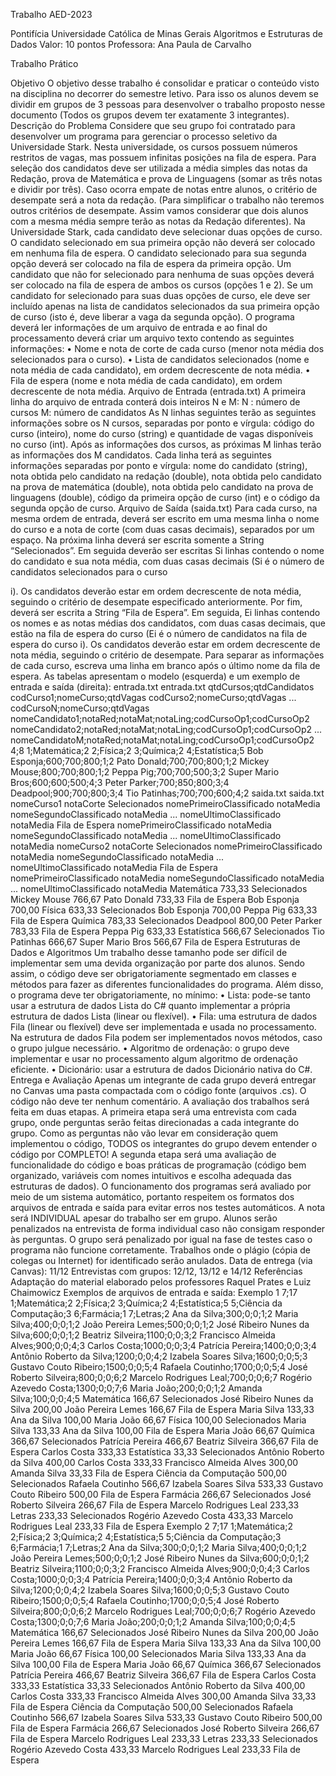 Trabalho AED-2023

Pontifícia Universidade Católica de Minas Gerais Algoritmos e Estruturas de Dados
Valor: 10 pontos Professora: Ana Paula de Carvalho

Trabalho Prático

Objetivo
O objetivo desse trabalho é consolidar e praticar o conteúdo visto na disciplina no decorrer do semestre letivo. Para isso
os alunos devem se dividir em grupos de 3 pessoas para desenvolver o trabalho proposto nesse documento (Todos os
grupos devem ter exatamente 3 integrantes).
Descrição do Problema
Considere que seu grupo foi contratado para desenvolver um programa para gerenciar o processo seletivo da
Universidade Stark. Nesta universidade, os cursos possuem números restritos de vagas, mas possuem infinitas posições
na fila de espera. Para seleção dos candidatos deve ser utilizada a média simples das notas da Redação, prova de
Matemática e prova de Linguagens (somar as três notas e dividir por três). Caso ocorra empate de notas entre alunos, o
critério de desempate será a nota da redação. (Para simplificar o trabalho não teremos outros critérios de desempate.
Assim vamos considerar que dois alunos com a mesma média sempre terão as notas da Redação diferentes). Na
Universidade Stark, cada candidato deve selecionar duas opções de curso. O candidato selecionado em sua primeira
opção não deverá ser colocado em nenhuma fila de espera. O candidato selecionado para sua segunda opção deverá ser
colocado na fila de espera da primeira opção. Um candidato que não for selecionado para nenhuma de suas opções
deverá ser colocado na fila de espera de ambos os cursos (opções 1 e 2). Se um candidato for selecionado para suas duas
opções de curso, ele deve ser incluído apenas na lista de candidatos selecionados da sua primeira opção de curso (isto
é, deve liberar a vaga da segunda opção).
O programa deverá ler informações de um arquivo de entrada e ao final do processamento deverá criar um arquivo texto
contendo as seguintes informações:
• Nome e nota de corte de cada curso (menor nota média dos selecionados para o curso).
• Lista de candidatos selecionados (nome e nota média de cada candidato), em ordem decrescente de nota média.
• Fila de espera (nome e nota média de cada candidato), em ordem decrescente de nota média.
Arquivo de Entrada (entrada.txt)
A primeira linha do arquivo de entrada conterá dois inteiros N e M:
N : número de cursos
M: número de candidatos
As N linhas seguintes terão as seguintes informações sobre os N cursos, separadas por ponto e vírgula: código do curso
(inteiro), nome do curso (string) e quantidade de vagas disponíveis no curso (int).
Após as informações dos cursos, as próximas M linhas terão as informações dos M candidatos. Cada linha terá as
seguintes informações separadas por ponto e vírgula: nome do candidato (string), nota obtida pelo candidato na redação
(double), nota obtida pelo candidato na prova de matemática (double), nota obtida pelo candidato na prova de linguagens
(double), código da primeira opção de curso (int) e o código da segunda opção de curso.
Arquivo de Saída (saida.txt)
Para cada curso, na mesma ordem de entrada, deverá ser escrito em uma mesma linha o nome do curso e a nota de corte
(com duas casas decimais), separados por um espaço.
Na próxima linha deverá ser escrita somente a String “Selecionados”. Em seguida deverão ser escritas Si linhas contendo
o nome do candidato e sua nota média, com duas casas decimais (Si é o número de candidatos selecionados para o curso

i). Os candidatos deverão estar em ordem decrescente de nota média, seguindo o critério de desempate especificado
anteriormente.
Por fim, deverá ser escrita a String “Fila de Espera”. Em seguida, Ei linhas contendo os nomes e as notas médias dos
candidatos, com duas casas decimais, que estão na fila de espera do curso (Ei é o número de candidatos na fila de espera
do curso i). Os candidatos deverão estar em ordem decrescente de nota média, seguindo o critério de desempate. Para
separar as informações de cada curso, escreva uma linha em branco após o último nome da fila de espera.
As tabelas apresentam o modelo (esquerda) e um exemplo de entrada e saída (direita):
entrada.txt entrada.txt
qtdCursos;qtdCandidatos
codCurso1;nomeCurso;qtdVagas
codCurso2;nomeCurso;qtdVagas
...
codCursoN;nomeCurso;qtdVagas
nomeCandidato1;notaRed;notaMat;notaLing;codCursoOp1;codCursoOp2
nomeCandidato2;notaRed;notaMat;notaLing;codCursoOp1;codCursoOp2
...
nomeCandidatoM;notaRed;notaMat;notaLing;codCursoOp1;codCursoOp2
4;8
1;Matemática;2
2;Física;2
3;Química;2
4;Estatística;5
Bob Esponja;600;700;800;1;2
Pato Donald;700;700;800;1;2
Mickey Mouse;800;700;800;1;2
Peppa Pig;700;700;500;3;2
Super Mario Bros;600;600;500;4;3
Peter Parker;700;850;800;3;4
Deadpool;900;700;800;3;4
Tio Patinhas;700;700;600;4;2
saida.txt saida.txt
nomeCurso1 notaCorte
Selecionados
nomePrimeiroClassificado notaMedia
nomeSegundoClassificado notaMedia
...
nomeUltimoClassificado notaMedia
Fila de Espera
nomePrimeiroClassificado notaMedia
nomeSegundoClassificado notaMedia
...
nomeUltimoClassificado notaMedia
nomeCurso2 notaCorte
Selecionados
nomePrimeiroClassificado notaMedia
nomeSegundoClassificado notaMedia
...
nomeUltimoClassificado notaMedia
Fila de Espera
nomePrimeiroClassificado notaMedia
nomeSegundoClassificado notaMedia
...
nomeUltimoClassificado notaMedia
Matemática 733,33
Selecionados
Mickey Mouse 766,67
Pato Donald 733,33
Fila de Espera
Bob Esponja 700,00
Física 633,33
Selecionados
Bob Esponja 700,00
Peppa Pig 633,33
Fila de Espera
Química 783,33
Selecionados
Deadpool 800,00
Peter Parker 783,33
Fila de Espera
Peppa Pig 633,33
Estatística 566,67
Selecionados
Tio Patinhas 666,67
Super Mario Bros 566,67
Fila de Espera
Estruturas de Dados e Algoritmos
Um trabalho desse tamanho pode ser difícil de implementar sem uma devida organização por parte dos alunos. Sendo
assim, o código deve ser obrigatoriamente segmentado em classes e métodos para fazer as diferentes funcionalidades
do programa.
Além disso, o programa deve ter obrigatoriamente, no mínimo:
• Lista: pode-se tanto usar a estrutura de dados Lista do C# quanto implementar a própria estrutura de
dados Lista (linear ou flexível).
• Fila: uma estrutura de dados Fila (linear ou flexível) deve ser implementada e usada no processamento.
Na estrutura de dados Fila podem ser implementados novos métodos, caso o grupo julgue necessário.
• Algoritmo de ordenação: o grupo deve implementar e usar no processamento algum algoritmo de
ordenação eficiente.
• Dicionário: usar a estrutura de dados Dicionário nativa do C#.
Entrega e Avaliação
Apenas um integrante de cada grupo deverá entregar no Canvas uma pasta compactada com o código fonte (arquivos
.cs).
O código não deve ter nenhum comentário.
A avaliação dos trabalhos será feita em duas etapas. A primeira etapa será uma entrevista com cada grupo, onde
perguntas serão feitas direcionadas a cada integrante do grupo. Como as perguntas não vão levar em consideração quem
implementou o código, TODOS os integrantes do grupo devem entender o código por COMPLETO!
A segunda etapa será uma avaliação de funcionalidade do código e boas práticas de programação (código bem
organizado, variáveis com nomes intuitivos e escolha adequada das estruturas de dados). O funcionamento dos
programas será avaliado por meio de um sistema automático, portanto respeitem os formatos dos arquivos de entrada e
saída para evitar erros nos testes automáticos.
A nota será INDIVIDUAL apesar do trabalho ser em grupo. Alunos serão penalizados na entrevista de forma individual
caso não consigam responder às perguntas. O grupo será penalizado por igual na fase de testes caso o programa não
funcione corretamente. Trabalhos onde o plágio (cópia de colegas ou Internet) for identificado serão anulados.
Data de entrega (via Canvas): 11/12
Entrevistas com grupos: 12/12, 13/12 e 14/12
Referências
Adaptação do material elaborado pelos professores Raquel Prates e Luiz Chaimowicz
Exemplos de arquivos de entrada e saída:
Exemplo 1
7;17
1;Matemática;2
2;Física;2
3;Química;2
4;Estatística;5
5;Ciência da Computação;3
6;Farmácia;1
7;Letras;2
Ana da Silva;300;0;0;1;2
Maria Silva;400;0;0;1;2
João Pereira Lemes;500;0;0;1;2
José Ribeiro Nunes da Silva;600;0;0;1;2
Beatriz Silveira;1100;0;0;3;2
Francisco Almeida Alves;900;0;0;4;3
Carlos Costa;1000;0;0;3;4
Patrícia Pereira;1400;0;0;3;4
Antônio Roberto da Silva;1200;0;0;4;2
Izabela Soares Silva;1600;0;0;5;3
Gustavo Couto Ribeiro;1500;0;0;5;4
Rafaela Coutinho;1700;0;0;5;4
José Roberto Silveira;800;0;0;6;2
Marcelo Rodrigues Leal;700;0;0;6;7
Rogério Azevedo Costa;1300;0;0;7;6
Maria João;200;0;0;1;2
Amanda Silva;100;0;0;4;5
Matemática 166,67
Selecionados
José Ribeiro Nunes da Silva 200,00
João Pereira Lemes 166,67
Fila de Espera
Maria Silva 133,33
Ana da Silva 100,00
Maria João 66,67
Física 100,00
Selecionados
Maria Silva 133,33
Ana da Silva 100,00
Fila de Espera
Maria João 66,67
Química 366,67
Selecionados
Patrícia Pereira 466,67
Beatriz Silveira 366,67
Fila de Espera
Carlos Costa 333,33
Estatística 33,33
Selecionados
Antônio Roberto da Silva 400,00
Carlos Costa 333,33
Francisco Almeida Alves 300,00
Amanda Silva 33,33
Fila de Espera
Ciência da Computação 500,00
Selecionados
Rafaela Coutinho 566,67
Izabela Soares Silva 533,33
Gustavo Couto Ribeiro 500,00
Fila de Espera
Farmácia 266,67
Selecionados
José Roberto Silveira 266,67
Fila de Espera
Marcelo Rodrigues Leal 233,33
Letras 233,33
Selecionados
Rogério Azevedo Costa 433,33
Marcelo Rodrigues Leal 233,33
Fila de Espera
Exemplo 2
7;17
1;Matemática;2
2;Física;2
3;Química;2
4;Estatística;5
5;Ciência da Computação;3
6;Farmácia;1
7;Letras;2
Ana da Silva;300;0;0;1;2
Maria Silva;400;0;0;1;2
João Pereira Lemes;500;0;0;1;2
José Ribeiro Nunes da Silva;600;0;0;1;2
Beatriz Silveira;1100;0;0;3;2
Francisco Almeida Alves;900;0;0;4;3
Carlos Costa;1000;0;0;3;4
Patrícia Pereira;1400;0;0;3;4
Antônio Roberto da Silva;1200;0;0;4;2
Izabela Soares Silva;1600;0;0;5;3
Gustavo Couto Ribeiro;1500;0;0;5;4
Rafaela Coutinho;1700;0;0;5;4
José Roberto Silveira;800;0;0;6;2
Marcelo Rodrigues Leal;700;0;0;6;7
Rogério Azevedo Costa;1300;0;0;7;6
Maria João;200;0;0;1;2
Amanda Silva;100;0;0;4;5
Matemática 166,67
Selecionados
José Ribeiro Nunes da Silva 200,00
João Pereira Lemes 166,67
Fila de Espera
Maria Silva 133,33
Ana da Silva 100,00
Maria João 66,67
Física 100,00
Selecionados
Maria Silva 133,33
Ana da Silva 100,00
Fila de Espera
Maria João 66,67
Química 366,67
Selecionados
Patrícia Pereira 466,67
Beatriz Silveira 366,67
Fila de Espera
Carlos Costa 333,33
Estatística 33,33
Selecionados
Antônio Roberto da Silva 400,00
Carlos Costa 333,33
Francisco Almeida Alves 300,00
Amanda Silva 33,33
Fila de Espera
Ciência da Computação 500,00
Selecionados
Rafaela Coutinho 566,67
Izabela Soares Silva 533,33
Gustavo Couto Ribeiro 500,00
Fila de Espera
Farmácia 266,67
Selecionados
José Roberto Silveira 266,67
Fila de Espera
Marcelo Rodrigues Leal 233,33
Letras 233,33
Selecionados
Rogério Azevedo Costa 433,33
Marcelo Rodrigues Leal 233,33
Fila de Espera
